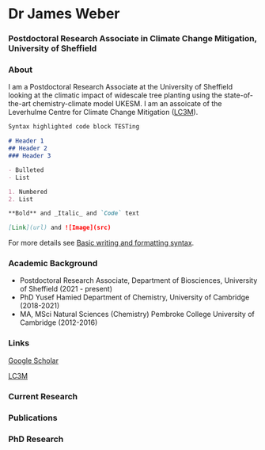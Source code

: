 # Dr James Weber
### Postdoctoral Research Associate in Climate Change Mitigation, University of Sheffield


### About

I am a Postdoctoral Research Associate at the University of Sheffield looking at the climatic impact of widescale tree planting using the state-of-the-art chemistry-climate model UKESM. I am an assoicate of the Leverhulme Centre for Climate Change Mitigation ([LC3M](https://lc3m.org/people/dr-james-weber/)). 

```markdown
Syntax highlighted code block TESTing

# Header 1
## Header 2
### Header 3

- Bulleted
- List

1. Numbered
2. List

**Bold** and _Italic_ and `Code` text

[Link](url) and ![Image](src)
```

For more details see [Basic writing and formatting syntax](https://docs.github.com/en/github/writing-on-github/getting-started-with-writing-and-formatting-on-github/basic-writing-and-formatting-syntax).

### Academic Background
- Postdoctoral Research Associate, Department of Biosciences, University of Sheffield (2021 - present)
- PhD Yusef Hamied Department of Chemistry, University of Cambridge (2018-2021)
- MA, MSci Natural Sciences (Chemistry) Pembroke College University of Cambridge (2012-2016)

### Links

[Google Scholar](https://scholar.google.com/citations?user=duDLXbIAAAAJ&hl=en&oi=sra)

[LC3M](https://lc3m.org/people/dr-james-weber/)

### Current Research 

### Publications

### PhD Research 


